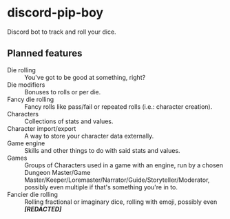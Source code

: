 # discord-pip-boy
Discord bot to track and roll your dice.


## Planned features
<dl>
  <dt>Die rolling</dt>
  <dd>You've got to be good at something, right?</dd>

  <dt>Die modifiers</dt>
  <dd>Bonuses to rolls or per die.</dd>

  <dt>Fancy die rolling</dt>
  <dd>Fancy rolls like pass/fail or repeated rolls (i.e.: character creation).</dd>

  <dt>Characters</dt>
  <dd>Collections of stats and values.</dd>

  <dt>Character import/export</dt>
  <dd>A way to store your character data externally.</dd>

  <dt>Game engine</dt>
  <dd>Skills and other things to do with said stats and values.</dd>

  <dt>Games</dt>
  <dd>Groups of Characters used in a game with an engine, run by a chosen Dungeon Master/Game Master/Keeper/Loremaster/Narrator/Guide/Storyteller/Moderator, possibly even multiple if that's something you're in to.</dd>

  <dt>Fancier die rolling</dt>
  <dd>Rolling fractional or imaginary dice, rolling with emoji, possibly even <strong><em>[REDACTED]</em></strong></dd>
</dl>
